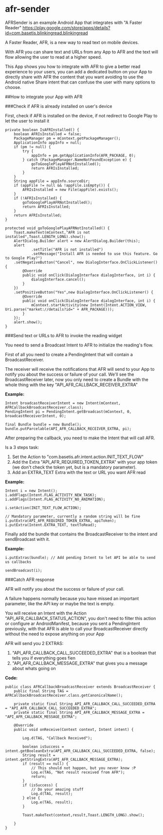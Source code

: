 afr-sender
==========

AFRSender is an example Android App that integrates with "A Faster Reader" https://play.google.com/store/apps/details?id=com.basetis.blinkingread.blinkingread

A Faster Reader, AFR, is a new way to read text on mobile devices.

With AFR you can share text and URLs from any App to AFR and the text will flow allowing the user to read at a higher speed.

This App shows you how to integrate with AFR to give a better read experience to your users, you can add a dedicated button on your App to directly share with AFR the content that you want avoiding to use the Android native Share intent that can confuse the user with many options to choose.

##How to integrate your App with AFR


###Check if AFR is already installed on user's device

First, check if AFR is installed on the device, if not redirect to Google Play to let the user to install it

    private boolean IsAFRInstalled() {
        boolean AFRIsInstalled = false;
        PackageManager pm = mContext.getPackageManager();
        ApplicationInfo appInfo = null;
        if (pm != null) {
            try {
                appInfo = pm.getApplicationInfo(AFR_PACKAGE, 0);
            } catch (PackageManager.NameNotFoundException e) {
                goToGooglePlayAFRNotInstalled();
                return AFRIsInstalled;
            }
        }
        String appFile = appInfo.sourceDir;
        if (appFile != null && !appFile.isEmpty()) {
            AFRIsInstalled = new File(appFile).exists();
        }
        if (!AFRIsInstalled) {
            goToGooglePlayAFRNotInstalled();
            return AFRIsInstalled;
        }
        return AFRIsInstalled;
    }

    protected void goToGooglePlayAFRNotInstalled() {
        Toast.makeText(mContext,"AFR is not installed",Toast.LENGTH_LONG).show();
        AlertDialog.Builder alert = new AlertDialog.Builder(this);
        alert
                .setTitle("AFR is not installed")
                .setMessage("Install AFR is needed to use this feature. Go to Google Play?")
        .setNegativeButton("Cancel", new DialogInterface.OnClickListener() {
            @Override
            public void onClick(DialogInterface dialogInterface, int i) {
                dialogInterface.cancel();
            }
        })
        .setPositiveButton("Yes",new DialogInterface.OnClickListener() {
            @Override
            public void onClick(DialogInterface dialogInterface, int i) {
                mContext.startActivity(new Intent(Intent.ACTION_VIEW, Uri.parse("market://details?id=" + AFR_PACKAGE)));
            }
        });
        alert.show();
    }

###Send text or URLs to AFR to invoke the reading widget

You need to send a Broadcast Intent to AFR to initialize the reading's flow.

First of all you need to create a PendingIntent that will contain a BroadcastReceiver.

The receiver will receive the notifications that AFR will send to your App to notify you about the success or failure of your call.
We'll see the BroadcastReceiver later, now you only need to create a Bundle with the whole thing with the key "API_AFR_CALLBACK_RECEIVER_EXTRA"

__Example:__

    Intent broadcastReceiverIntent = new Intent(mContext, AFRCallbackBroadcastReceiver.class);
    PendingIntent pi = PendingIntent.getBroadcast(mContext, 0, broadcastReceiverIntent, 0);

    final Bundle bundle = new Bundle();
    bundle.putParcelable(API_AFR_CALLBACK_RECEIVER_EXTRA, pi);
    

After preparing the callback, you need to make the Intent that will call AFR.

Is a 3 steps task:

1. Set the Action to "com.basetis.afr.intent.action.INIT_TEXT_FLOW"
2. Add the Extra "API_AFR_REQUIRED_TOKEN_EXTRA" with your app token (we don't check the token yet, but is a mandatory parameter).
3. Add an EXTRA_TEXT Extra with the text or URL you want AFR read

__Example:__

  
    Intent i = new Intent();
    i.addFlags(Intent.FLAG_ACTIVITY_NEW_TASK);
    i.addFlags(Intent.FLAG_ACTIVITY_NO_ANIMATION);

    i.setAction(INIT_TEXT_FLOW_ACTION);

    // Mandatory parameter, currently a random string will be fine
    i.putExtra(API_AFR_REQUIRED_TOKEN_EXTRA, apiToken);
    i.putExtra(Intent.EXTRA_TEXT, textToRead);
       
Finally add the bundle that contains the BroadcastReceiver to the intent and sendBroadcast with it.

__Example:__

    i.putExtras(bundle); // Add pending Intent to let API be able to send us callbacks

    sendBroadcast(i);

###Catch AFR response

AFR will notify you about the success or failure of your call. 

A failure happens normally because you have missed an important parameter, like the API key or maybe the text is empty.

You will receive an Intent with the Action "API_AFR_CALLBACK_STATUS_ACTION", you don't need to filter this action or configure ar AndroidManifest, because you sent a PendingIntent previously, with that AFR is able to call your BroadcastReceiver directly without the need to expose anything on your App

AFR will send you 2 EXTRAS:

1. "API_AFR_CALLBACK_CALL_SUCCEEDED_EXTRA" that is a boolean that tells you if everything goes fien
2. "API_AFR_CALLBACK_MESSAGE_EXTRA" that gives you a message about whats going on

__Code:__

    public class AFRCallbackBroadcastReceiver extends BroadcastReceiver {
        public final String TAG = AFRCallbackBroadcastReceiver.class.getCanonicalName();

        private static final String API_AFR_CALLBACK_CALL_SUCCEEDED_EXTRA = "API_AFR_CALLBACK_CALL_SUCCEEDED_EXTRA";
        private static final String API_AFR_CALLBACK_MESSAGE_EXTRA = "API_AFR_CALLBACK_MESSAGE_EXTRA";

        @Override
        public void onReceive(Context context, Intent intent) {

            Log.d(TAG, "Callback Received");

            boolean isSuccess = intent.getBooleanExtra(API_AFR_CALLBACK_CALL_SUCCEEDED_EXTRA, false);
            String result = intent.getStringExtra(API_AFR_CALLBACK_MESSAGE_EXTRA);
            if (result == null) {
                // This should not happen, but you never know :P
                Log.e(TAG, "Not result received from AFR");
                return;
            }
            if (isSuccess) {
                // Do your amazing stuff
                Log.d(TAG, result);
            } else {
                Log.e(TAG, result);
            }

            Toast.makeText(context,result,Toast.LENGTH_LONG).show();

        }
    }

